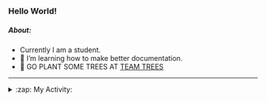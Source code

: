 ### Hello World!

##### About:
- Currently I am a student.
- 🌱 I’m learning how to make better documentation.
- 🌱 GO PLANT SOME TREES AT [TEAM TREES](https://teamtrees.org/)

---
<details>
  <summary>:zap: My Activity:</summary>
  
<!--START_SECTION:waka-->
![Code Time](http://img.shields.io/badge/Code%20Time-1%2C236%20hrs%2018%20mins-blue)

**I'm a Night 🦉** 

```text
🌞 Morning                2023 commits        ███░░░░░░░░░░░░░░░░░░░░░░   10.26 % 
🌆 Daytime                6602 commits        ████████░░░░░░░░░░░░░░░░░   33.49 % 
🌃 Evening                5681 commits        ███████░░░░░░░░░░░░░░░░░░   28.82 % 
🌙 Night                  5406 commits        ███████░░░░░░░░░░░░░░░░░░   27.42 % 
```
📅 **I'm Most Productive on Wednesday** 

```text
Monday                   2722 commits        ███░░░░░░░░░░░░░░░░░░░░░░   13.81 % 
Tuesday                  2728 commits        ███░░░░░░░░░░░░░░░░░░░░░░   13.84 % 
Wednesday                4620 commits        ██████░░░░░░░░░░░░░░░░░░░   23.44 % 
Thursday                 2616 commits        ███░░░░░░░░░░░░░░░░░░░░░░   13.27 % 
Friday                   2106 commits        ███░░░░░░░░░░░░░░░░░░░░░░   10.68 % 
Saturday                 1681 commits        ██░░░░░░░░░░░░░░░░░░░░░░░   08.53 % 
Sunday                   3239 commits        ████░░░░░░░░░░░░░░░░░░░░░   16.43 % 
```


📊 **This Week I Spent My Time On** 

```text
🔥 Editors: 
IntelliJ                 7 hrs 13 mins       █████████████████░░░░░░░░   68.85 % 
VS Code                  2 hrs 35 mins       ██████░░░░░░░░░░░░░░░░░░░   24.70 % 
Android Studio           40 mins             ██░░░░░░░░░░░░░░░░░░░░░░░   06.45 % 

🐱‍💻 Projects: 
java-springboot-projects 4 hrs 17 mins       ██████████░░░░░░░░░░░░░░░   40.82 % 
music-api                2 hrs 30 mins       ██████░░░░░░░░░░░░░░░░░░░   23.82 % 
py-series                2 hrs 2 mins        █████░░░░░░░░░░░░░░░░░░░░   19.41 % 
vlsm-subnet              33 mins             █░░░░░░░░░░░░░░░░░░░░░░░░   05.29 % 
CSE224-Fundamentals-of-An30 mins             █░░░░░░░░░░░░░░░░░░░░░░░░   04.83 % 
```


 Last Updated on 18/10/2023 13:12:52 UTC
<!--END_SECTION:waka-->
</details>
